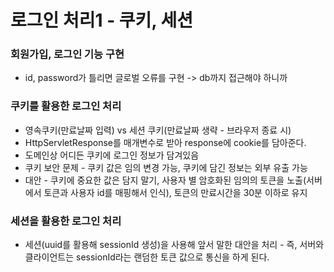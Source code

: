 # 로그인 처리1 - 쿠키, 세션
### 회원가입, 로그인 기능 구현
+ id, password가 틀리면 글로벌 오류를 구현 -> db까지 접근해야 하니까

### 쿠키를 활용한 로그인 처리
+ 영속쿠키(만료날짜 입력) vs 세션 쿠키(만료날짜 생략 - 브라우저 종료 시)
+ HttpServletResponse를 매개변수로 받아 response에 cookie를 담아준다.
+ 도메인상 어디든 쿠키에 로그인 정보가 담겨있음
+ 쿠키 보안 문제 - 쿠키 값은 임의 변경 가능, 쿠키에 담긴 정보는 외부 유출 가능
+ 대안 - 쿠키에 중요한 값은 담지 말기, 사용자 별 암호화된 임의의 토큰을 노출(서버에서 토큰과 사용자 id를 매핑해서 인식), 토큰의 만료시간을 30분 이하로 유지

### 세션을 활용한 로그인 처리
+ 세션(uuid를 활용해 sessionId 생성)을 사용해 앞서 말한 대안을 처리 - 즉, 서버와 클라이언트는 sessionId라는 랜덤한 토큰 값으로 통신을 하게 된다.
